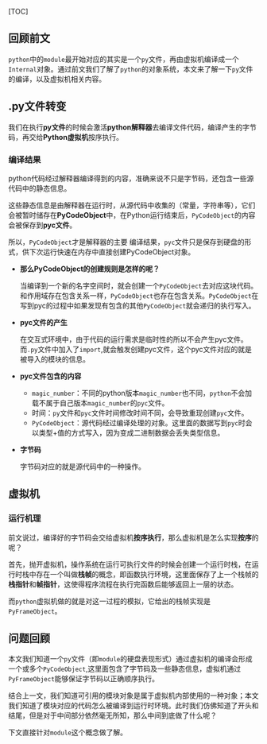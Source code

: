[TOC]

## 回顾前文

`python`中的`module`最开始对应的其实是一个`py`文件，再由虚拟机编译成一个`Internal`对象。通过前文我们了解了`python`的对象系统，本文来了解一下`py`文件的编译，以及虚拟机相关内容。

## .py文件转变

我们在执行**py文件**的时候会激活**python解释器**去编译文件代码，编译产生的字节码，再交给**Python虚拟机**按序执行。

### 编译结果

python代码经过解释器编译得到的内容，准确来说不只是字节码，还包含一些源代码中的静态信息。

这些静态信息是由解释器在运行时，从源代码中收集的（常量，字符串等），它们会被暂时储存在**PyCodeObject**中，在Python运行结束后，`PyCodeObject`的内容会被保存到**pyc文件**。

所以，`PyCodeObject`才是解释器的主要  编译结果，`pyc`文件只是保存到硬盘的形式，供下次运行快速在内存中直接创建PyCodeObject对象。

- **那么PyCodeObject的创建规则是怎样的呢？**

  当编译到一个新的名字空间时，就会创建一个`PyCodeObject`去对应这块代码。和作用域存在包含关系一样，`PyCodeObject`也存在包含关系。`PyCodeObject`在写到pyc的过程中如果发现有包含的其他`PyCodeObject`就会递归的执行写入。

- **pyc文件的产生**

  在交互式环境中，由于代码的运行需求是临时性的所以不会产生pyc文件。而`.py`文件中加入了`import`,就会触发创建pyc文件，这个pyc文件对应的就是被导入的模块的信息。

- **pyc文件包含的内容**

  - `magic_number`：不同的python版本`magic_number`也不同，`python`不会加载不属于自己版本`magic_number`的`pyc`文件。
  - 时间：`py`文件和`pyc`文件时间修改时间不同，会导致重现创建`pyc`文件。
  - `PyCodeObject`：源代码经过编译处理的对象。这里面的数据写到`pyc`时会以类型+值的方式写入，因为变成二进制数据会丢失类型信息。
  
- **字节码**

  字节码对应的就是源代码中的一种操作。

## 虚拟机

### 运行机理

前文说过，编译好的字节码会交给虚拟机**按序执行**，那么虚拟机是怎么实现**按序**的呢？

首先，抛开虚拟机，操作系统在运行可执行文件的时候会创建一个运行时栈，在运行时栈中存在一个叫做**栈帧**的概念，即函数执行环境，这里面保存了上一个栈帧的**栈指针**和**帧指针**，这使得程序流程在执行完函数后能够返回上一层的状态。

而`python`虚拟机做的就是对这一过程的模拟，它给出的栈帧实现是`PyFrameObject`。

## 问题回顾

本文我们知道一个`py`文件（即`module`的硬盘表现形式）通过虚拟机的编译会形成一个或多个`PyCodeObject`,这里面包含了字节码及一些静态信息，虚拟机通过`PyFrameObject`能够保证字节码以正确顺序执行。

结合上一文，我们知道可引用的模块对象是属于虚拟机内部使用的一种对象；本文我们知道了模块对应的代码怎么被编译到运行时环境。此时我们仿佛知道了开头和结尾，但是对于中间部分依然毫无所知，那么中间到底做了什么呢？

下文直接针对`module`这个概念做了解。